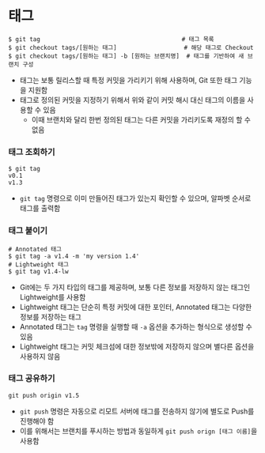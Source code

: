 # 태그
```shell
$ git tag                                        # 태그 목록
$ git checkout tags/[원하는 태그]                   # 해당 태그로 Checkout
$ git checkout tags/[원하는 태그] -b [원하는 브랜치명]  # 태그를 기반하여 새 브랜치 구성
```

* 태그는 보통 릴리스할 때 특정 커밋을 가리키기 위해 사용하며, Git 또한 태그 기능을 지원함
* 태그로 정의된 커밋을 지정하기 위해서 위와 같이 커밋 해시 대신 태그의 이름을 사용할 수 있음
	* 이때 브랜치와 달리 한번 정의된 태그는 다른 커밋을 가리키도록 재정의 할 수 없음

### 태그 조회하기

```shell
$ git tag
v0.1
v1.3
```

* `git tag` 명령으로 이미 만들어진 태그가 있는지 확인할 수 있으며, 알파벳 순서로 태그를 출력함

### 태그 붙이기

```shell
# Annotated 태그
$ git tag -a v1.4 -m 'my version 1.4'
# Lightweight 태그
$ git tag v1.4-lw
```

* Git에는 두 가지 타입의 태그를 제공하며, 보통 다른 정보를 저장하지 않는 태그인 Lightweight를 사용함
* Lightweight 태그는 단순히 특정 커밋에 대한 포인터, Annotated 태그는 다양한 정보를 저장하는 태그
* Annotated 태그는 `tag` 명령을 실행할 때 `-a` 옵션을 추가하는 형식으로 생성할 수 있음
* Lightweight 태그는 커밋 체크섬에 대한 정보밖에 저장하지 않으며 별다른 옵션을 사용하지 않음

### 태그 공유하기

```shell
git push origin v1.5
```

* `git push` 명령은 자동으로 리모트 서버에 태그를 전송하지 않기에 별도로 Push를 진행해야 함
* 이를 위해서는 브랜치를 푸시하는 방법과 동일하게 `git push orign [태그 이름]`을 사용함
